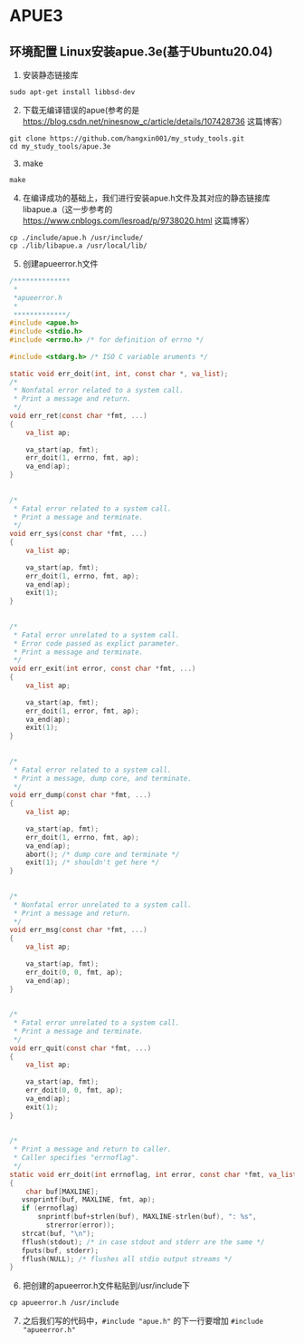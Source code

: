# APUE3
## 环境配置 Linux安装apue.3e(基于Ubuntu20.04)
1. 安装静态链接库
``` 
sudo apt-get install libbsd-dev
```
2. 下载无编译错误的apue(参考的是 https://blog.csdn.net/ninesnow_c/article/details/107428736 这篇博客）
```
git clone https://github.com/hangxin001/my_study_tools.git
cd my_study_tools/apue.3e
```
3. make
```
make
```
4. 在编译成功的基础上，我们进行安装apue.h文件及其对应的静态链接库libapue.a（这一步参考的 https://www.cnblogs.com/lesroad/p/9738020.html 这篇博客）
```
cp ./include/apue.h /usr/include/
cp ./lib/libapue.a /usr/local/lib/
```

5. 创建apueerror.h文件
``` C
/**************
 *
 *apueerror.h
 *
 *************/
#include <apue.h>
#include <stdio.h>
#include <errno.h> /* for definition of errno */
 
#include <stdarg.h> /* ISO C variable aruments */
 
static void err_doit(int, int, const char *, va_list);
/*
 * Nonfatal error related to a system call.
 * Print a message and return.
 */
void err_ret(const char *fmt, ...)
{
    va_list ap;
 
    va_start(ap, fmt);
    err_doit(1, errno, fmt, ap);
    va_end(ap);
}
 
 
/*
 * Fatal error related to a system call.
 * Print a message and terminate.
 */
void err_sys(const char *fmt, ...)
{
    va_list ap;
 
    va_start(ap, fmt);
    err_doit(1, errno, fmt, ap);
    va_end(ap);
    exit(1);
}
 
 
/*
 * Fatal error unrelated to a system call.
 * Error code passed as explict parameter.
 * Print a message and terminate.
 */
void err_exit(int error, const char *fmt, ...)
{
    va_list ap;
 
    va_start(ap, fmt);
    err_doit(1, error, fmt, ap);
    va_end(ap);
    exit(1);
}
 
 
/*
 * Fatal error related to a system call.
 * Print a message, dump core, and terminate.
 */
void err_dump(const char *fmt, ...)
{
    va_list ap;
 
    va_start(ap, fmt);
    err_doit(1, errno, fmt, ap);
    va_end(ap);
    abort(); /* dump core and terminate */
    exit(1); /* shouldn't get here */
}
 
 
/*
 * Nonfatal error unrelated to a system call.
 * Print a message and return.
 */
void err_msg(const char *fmt, ...)
{
    va_list ap;
 
    va_start(ap, fmt);
    err_doit(0, 0, fmt, ap);
    va_end(ap);
}
 
 
/*
 * Fatal error unrelated to a system call.
 * Print a message and terminate.
 */
void err_quit(const char *fmt, ...)
{
    va_list ap;
 
    va_start(ap, fmt);
    err_doit(0, 0, fmt, ap);
    va_end(ap);
    exit(1);
}
 
 
/*
 * Print a message and return to caller.
 * Caller specifies "errnoflag".
 */
static void err_doit(int errnoflag, int error, const char *fmt, va_list ap)
{
    char buf[MAXLINE];
   vsnprintf(buf, MAXLINE, fmt, ap);
   if (errnoflag)
       snprintf(buf+strlen(buf), MAXLINE-strlen(buf), ": %s",
         strerror(error));
   strcat(buf, "\n");
   fflush(stdout); /* in case stdout and stderr are the same */
   fputs(buf, stderr);
   fflush(NULL); /* flushes all stdio output streams */
}
```
6. 把创建的apueerror.h文件粘贴到/usr/include下
```
cp apueerror.h /usr/include
```

7. 之后我们写的代码中，`#include "apue.h"` 的下一行要增加 `#include "apueerror.h"`
